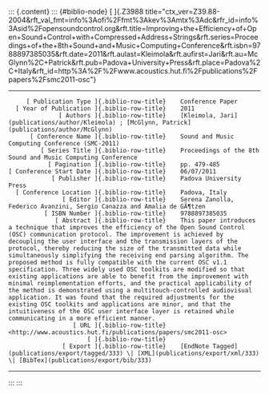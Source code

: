 ::: {.content}
::: {#biblio-node}
[ ]{.Z3988
title="ctx_ver=Z39.88-2004&rft_val_fmt=info%3Aofi%2Ffmt%3Akev%3Amtx%3Adc&rfr_id=info%3Asid%2Fopensoundcontrol.org&rft.title=Improving+the+Efficiency+of+Open+Sound+Control+with+Compressed+Address+Strings&rft.series=Proceedings+of+the+8th+Sound+and+Music+Computing+Conference&rft.isbn=9788897385035&rft.date=2011&rft.aulast=Kleimola&rft.aufirst=Jari&rft.au=McGlynn%2C+Patrick&rft.pub=Padova+University+Press&rft.place=Padova%2C+Italy&rft_id=http%3A%2F%2Fwww.acoustics.hut.fi%2Fpublications%2Fpapers%2Fsmc2011-osc"}

  ---------------------------------------------- -- ------------------------------------------------------------------------------------------------------------------------------------------------------------------------------------------------------------------------------------------------------------------------------------------------------------------------------------------------------------------------------------------------------------------------------------------------------------------------------------------------------------------------------------------------------------------------------------------------------------------------------------------------------------------------------------------------------------------------------------------------------------------------------------------------------------------------------------------------------------------------------------------------------------------------------------------------------
         [ Publication Type ]{.biblio-row-title}    Conference Paper
      [ Year of Publication ]{.biblio-row-title}    2011
                  [ Authors ]{.biblio-row-title}    [Kleimola, Jari](publications/author/Kleimola) ; [McGlynn, Patrick](publications/author/McGlynn)
          [ Conference Name ]{.biblio-row-title}    Sound and Music Computing Conference (SMC-2011)
             [ Series Title ]{.biblio-row-title}    Proceedings of the 8th Sound and Music Computing Conference
               [ Pagination ]{.biblio-row-title}    pp. 479-485
    [ Conference Start Date ]{.biblio-row-title}    06/07/2011
                [ Publisher ]{.biblio-row-title}    Padova University Press
      [ Conference Location ]{.biblio-row-title}    Padova, Italy
                   [ Editor ]{.biblio-row-title}    Serena Zanolla, Federico Avanzini, Sergio Canazza and Amalia de GÃ¶tzen
              [ ISBN Number ]{.biblio-row-title}    9788897385035
                 [ Abstract ]{.biblio-row-title}    This paper introduces a technique that improves the efficiency of the Open Sound Control (OSC) communication protocol. The improvement is achieved by decoupling the user interface and the transmission layers of the protocol, thereby reducing the size of the transmitted data while simultaneously simplifying the receiving end parsing algorithm. The proposed method is fully compatible with the current OSC v1.1 specification. Three widely used OSC toolkits are modified so that existing applications are able to benefit from the improvement with minimal reimplementation efforts, and the practical applicability of the method is demonstrated using a multitouch-controlled audiovisual application. It was found that the required adjustments for the existing OSC toolkits and applications are minor, and that the intuitiveness of the OSC user interface layer is retained while communicating in a more efficient manner.
                      [ URL ]{.biblio-row-title}    <http://www.acoustics.hut.fi/publications/papers/smc2011-osc>
                          [ ]{.biblio-row-title}    
                   [ Export ]{.biblio-row-title}    [EndNote Tagged](publications/export/tagged/333) \| [XML](publications/export/xml/333) \| [BibTex](publications/export/bib/333)
  ---------------------------------------------- -- ------------------------------------------------------------------------------------------------------------------------------------------------------------------------------------------------------------------------------------------------------------------------------------------------------------------------------------------------------------------------------------------------------------------------------------------------------------------------------------------------------------------------------------------------------------------------------------------------------------------------------------------------------------------------------------------------------------------------------------------------------------------------------------------------------------------------------------------------------------------------------------------------------------------------------------------------------
:::
:::
